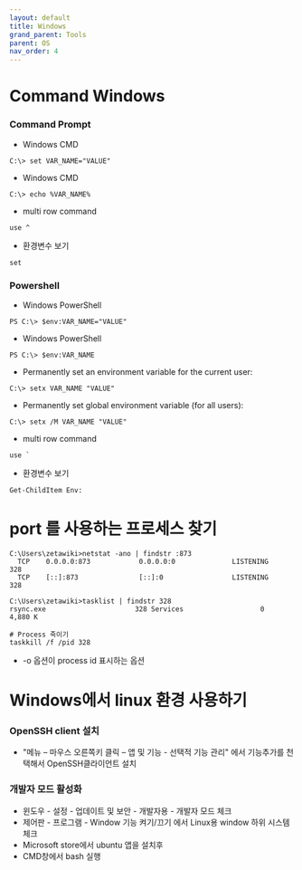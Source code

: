 ```yaml
---
layout: default
title: Windows
grand_parent: Tools
parent: OS
nav_order: 4
---
```


# Command Windows

### Command Prompt

 * Windows CMD
```
C:\> set VAR_NAME="VALUE"
```


 * Windows CMD
```
C:\> echo %VAR_NAME%
```

 * multi row command
```
use ^
```

 * 환경변수 보기
```
set
```

### Powershell
 * Windows PowerShell
```
PS C:\> $env:VAR_NAME="VALUE"
```

 * Windows PowerShell
```
PS C:\> $env:VAR_NAME
```

 * Permanently set an environment variable for the current user:
```
C:\> setx VAR_NAME "VALUE"
```

 * Permanently set global environment variable (for all users):
```
C:\> setx /M VAR_NAME "VALUE"
```

 * multi row command
```
use `
```

 * 환경변수 보기
```
Get-ChildItem Env:
```



# port 를 사용하는 프로세스 찾기
```
C:\Users\zetawiki>netstat -ano | findstr :873
  TCP    0.0.0.0:873            0.0.0.0:0              LISTENING       328
  TCP    [::]:873               [::]:0                 LISTENING       328

C:\Users\zetawiki>tasklist | findstr 328
rsync.exe                      328 Services                   0      4,880 K

# Process 죽이기
taskkill /f /pid 328 
```
 * -o 옵션이 process id 표시하는 옵션


# Windows에서 linux 환경 사용하기

### OpenSSH client 설치
 * "메뉴 – 마우스 오른쪽키 클릭 – 앱 및 기능 - 선택적 기능 관리" 에서 기능추가를 천택해서 OpenSSH클라이언트 설치
 

### 개발자 모드 활성화

 * 윈도우 - 설정 - 업데이트 및 보안 - 개발자용 - 개발자 모드 체크 
 * 제어판 - 프로그램 - Window 기능 켜기/끄기 에서 Linux용 window 하위 시스템 체크
 * Microsoft store에서 ubuntu 앱을 설치후 
 * CMD창에서 bash 실행


